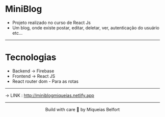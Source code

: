 # MiniBlog
* Projeto realizado no curso de React Js
* Um blog, onde existe postar, editar, deletar, ver, autenticação do usuário etc...

____

# Tecnologias
* Backend -> Firebase
* Frontend -> React JS
* React router dom - Para as rotas

____

-> LINK : <a href="http://miniblogmiqueias">http://miniblogmiqueias.netlify.app</a>

___

<div align="center">
    <p>Build with care 💛 by Miqueias Belfort</p>
</div>